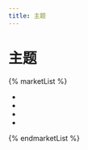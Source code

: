 ```yaml
---
title: 主题
---
```



# 主题

{% marketList %}

<ul>
<li class="theme-list-item"
data-name="fish in the pool"
data-img="/theme/1.png"
data-description="fispo的默认主题"
data-url="https://githubxxx17.github.io/testblog/" />

<li class="theme-list-item"
data-name="fish in the pool"
data-img="/theme/1.png"
data-description="fispo的默认主题"
data-url="https://githubxxx17.github.io/testblog/" />

<li class="theme-list-item"
data-name="fish in the pool"
data-img="/theme/1.png"
data-description="fispo的默认主题"
data-url="https://githubxxx17.github.io/testblog/" />

<li class="theme-list-item"
data-name="fish in the pool"
data-img="/theme/1.png"
data-description="fispo的默认主题"
data-url="https://githubxxx17.github.io/testblog/" />
</ul>

{% endmarketList %}